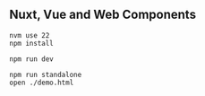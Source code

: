 ## Nuxt, Vue and Web Components

```
nvm use 22
npm install
```

```
npm run dev
```

```
npm run standalone
open ./demo.html
```
